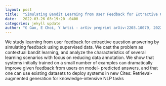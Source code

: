 ```yaml
---
layout: post
title:  "Simulating Bandit Learning from User Feedback for Extractive Question Answering"
date:   2022-03-26 03:19:20 -0400
categories: jekyll update
author: "G Gao, E Choi, Y Artzi - arXiv preprint arXiv:2203.10079, 2022"
---
```

We study learning from user feedback for extractive question answering by simulating feedback using supervised data. We cast the problem as contextual bandit learning, and analyze the characteristics of several learning scenarios with focus on reducing data annotation. We show that systems initially trained on a small number of examples can dramatically improve given feedback from users on model- predicted answers, and that one can use existing datasets to deploy systems in new Cites: Retrieval-augmented generation for knowledge-intensive NLP tasks